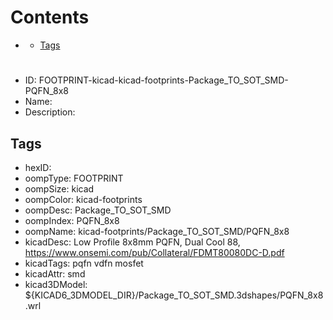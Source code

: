 



Contents
========

* [](#)
	* [Tags](#tags)

# 

- ID: FOOTPRINT-kicad-kicad-footprints-Package_TO_SOT_SMD-PQFN_8x8
- Name: 
- Description: 

## Tags

- hexID: 
- oompType: FOOTPRINT
- oompSize: kicad
- oompColor: kicad-footprints
- oompDesc: Package_TO_SOT_SMD
- oompIndex: PQFN_8x8
- oompName: kicad-footprints/Package_TO_SOT_SMD/PQFN_8x8
- kicadDesc: Low Profile 8x8mm PQFN, Dual Cool 88, https://www.onsemi.com/pub/Collateral/FDMT80080DC-D.pdf
- kicadTags: pqfn vdfn mosfet
- kicadAttr: smd
- kicad3DModel: ${KICAD6_3DMODEL_DIR}/Package_TO_SOT_SMD.3dshapes/PQFN_8x8.wrl
